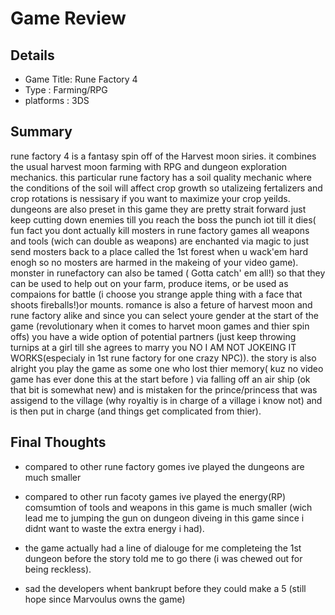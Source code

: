 # Game Review

## Details

* Game Title: Rune Factory 4
* Type : Farming/RPG
* platforms : 3DS


## Summary

rune factory 4 is a fantasy spin off of the Harvest moon siries. it combines the usual harvest moon farming with RPG and dungeon exploration mechanics. this particular rune factory has a soil quality mechanic where the conditions of the soil will affect crop growth so utalizeing fertalizers and crop rotations is nessisary if you want to maximize your crop yeilds. dungeons are also preset in this game they are pretty strait forward just keep cutting down enemies till you reach the boss the punch iot till it dies( fun fact you dont actually kill mosters in rune factory games all weapons and tools (wich can double as weapons) are enchanted via magic to just send mosters back to a place called the 1st forest when u wack'em hard enogh so no mosters are harmed in the makeing of your video game). monster in runefactory can also be tamed ( Gotta catch' em all!) so that they can be used to help out on your farm, produce items, or be used as compaions for battle (i choose you strange apple thing with a face that shoots fireballs!)or mounts. romance is also a feture of harvest moon and rune factory alike and since you can select youre gender at the start of the game (revolutionary when it comes to harvet moon games and thier spin offs) you have a wide option of potential partners (just keep throwing turnips at a girl till she agrees to marry you NO I AM NOT JOKEING IT WORKS(especialy in 1st rune factory for one crazy NPC)). the story is also alright you play the game as some one who lost thier memory( kuz no video game has ever done this at the start before ) via falling off an air ship (ok that bit is somewhat new) and is mistaken for the prince/princess that was assigend to the village (why royaltiy is in charge of a village i know not) and is then put in charge (and things get complicated from thier).

## Final Thoughts
* compared to other rune factory gomes ive played the dungeons are much smaller

* compared to other run facoty games ive played the energy(RP) comsumtion of tools and weapons in this game is much smaller (wich lead me to jumping the gun on dungeon diveing in this game since i didnt want to waste the extra energy i had).

* the game actually had a line of dialouge for me completeing the 1st dungeon before the story told me to go there (i was chewed out for being reckless).

* sad the developers whent bankrupt before they could make a 5 (still hope since Marvoulus owns the game)
